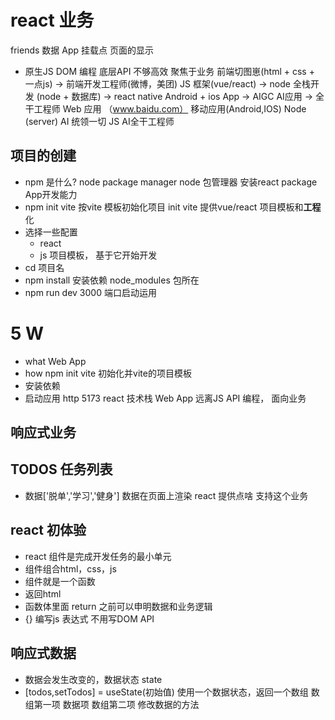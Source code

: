 # react 业务
friends 数据
App
挂载点
页面的显示
- 原生JS
  DOM 编程
  底层API 不够高效
  聚焦于业务
  前端切图崽(html + css + 一点js) -> 前端开发工程师(微博，美团) JS 框架(vue/react) -> node 全栈开发 (node + 数据库) -> react native Android + ios App -> AIGC AI应用 -> 全干工程师
  Web 应用 （www.baidu.com）  移动应用(Android,IOS) 
  Node (server)  AI 统领一切  JS  AI全干工程师

## **项目**的创建
- npm 是什么? node package manager
  node 包管理器 安装react package App开发能力
- npm init vite
  按vite 模板初始化项目 init
  vite 提供vue/react 项目模板和**工程**化
- 选择一些配置
  - react
  - js
  项目模板， 基于它开始开发
- cd 项目名
- npm install 安装依赖
  node_modules 包所在
- npm run dev
  3000 端口启动运用

# 5 W
- what Web App
- how npm init vite 初始化并vite的项目模板
- 安装依赖 
- 启动应用 http 5173 react 技术栈 Web App
远离JS API 编程， 面向业务 
## 响应式业务
## TODOS 任务列表
  - 数据['脱单','学习','健身']
    数据在页面上渲染  react 提供点啥 支持这个业务

## react 初体验
- react 组件是完成开发任务的最小单元
- 组件组合html，css，js
- 组件就是一个函数
- 返回html 
- 函数体里面 return 之前可以申明数据和业务逻辑
- {} 编写js 表达式  不用写DOM API

## 响应式数据
- 数据会发生改变的，数据状态 state
- [todos,setTodos] = useState(初始值)  使用一个数据状态，返回一个数组
  数组第一项 数据项
  数组第二项 修改数据的方法